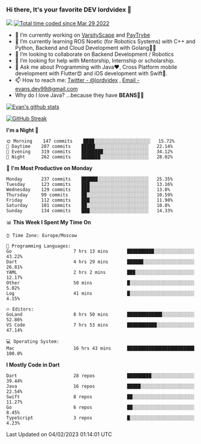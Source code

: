 ### Hi there, It's your favorite DEV lordvidex 👋
<img src="https://komarev.com/ghpvc/?username=lordvidex&label=Views&color=blue&style=plastic" /> <a href="https://wakatime.com/@0e56db35-d16b-410a-acc0-4085055304bf"><img src="https://wakatime.com/badge/user/0e56db35-d16b-410a-acc0-4085055304bf.svg" alt="Total time coded since Mar 29 2022" /></a>

- 🔭 I’m currently working on [VarsityScape](https://varsityscape.com) and [PayTrybe](https://www.paytrybe.com)
- 🌱 I’m currently learning ROS Noetic (for Robotics Systems) with C++ and Python, Backend and Cloud Development with Golang🧙🏼
- 👯 I’m looking to collaborate on Backend Development / Robotics
- 🤔 I’m looking for help with Mentorship, Internship or scholarship.
- 💬 Ask me about Programming with Java❤️, Cross Platform mobile development with Flutter😍 and iOS development with Swift🚀.
- 📫 How to reach me: [Twitter - @lordvidex](https://twitter.com/lordvidex) , [Email - evans.dev99@gmail.com](mailto:evans.dev99@gmail.com?body=Hello%20Evans,)
- Why do I love Java? ...because they have **BEANS**🤤😋

<div>
<!-- <a href="https://github.com/lordvidex">
  <img src="https://github-readme-stats.vercel.app/api/top-langs/?username=lordvidex&theme=light" />
</a>    -->
<!-- [![Top Langs](https://github-readme-stats.vercel.app/api/top-langs/?username=lordvidex)](https://github.com/lordvidex/)  -->
<a href="https://github.com/lordvidex">
 <img src="https://github-readme-stats.vercel.app/api?username=lordvidex&show_icons=true&theme=light&line_height=27" alt="Evan's github stats"/>
</a>
</div>

[![GitHub Streak](https://github-readme-streak-stats.herokuapp.com?user=lordvidex&theme=github-dark&hide_border=true)](https://git.io/streak-stats)

<!--
  <a href="https://github.com/iampawan/FlutterExampleApps">
    <img align="center" src="https://github-readme-stats.vercel.app/api/pin/?username=iampawan&repo=FlutterExampleApps&theme=light" />

  </a>
  <a href="https://github.com/iampawan/VelocityX">
   <img align="center" src="https://github-readme-stats.vercel.app/api/pin/?username=iampawan&repo=VelocityX&theme=light" />
  </a>
-->
<!--START_SECTION:waka-->
**I'm a Night 🦉** 

```text
🌞 Morning    147 commits    ████░░░░░░░░░░░░░░░░░░░░░   15.72% 
🌆 Daytime    207 commits    █████░░░░░░░░░░░░░░░░░░░░   22.14% 
🌃 Evening    319 commits    ████████░░░░░░░░░░░░░░░░░   34.12% 
🌙 Night      262 commits    ███████░░░░░░░░░░░░░░░░░░   28.02%

```
📅 **I'm Most Productive on Monday** 

```text
Monday       237 commits    ██████░░░░░░░░░░░░░░░░░░░   25.35% 
Tuesday      123 commits    ███░░░░░░░░░░░░░░░░░░░░░░   13.16% 
Wednesday    129 commits    ███░░░░░░░░░░░░░░░░░░░░░░   13.8% 
Thursday     99 commits     ██░░░░░░░░░░░░░░░░░░░░░░░   10.59% 
Friday       112 commits    ███░░░░░░░░░░░░░░░░░░░░░░   11.98% 
Saturday     101 commits    ██░░░░░░░░░░░░░░░░░░░░░░░   10.8% 
Sunday       134 commits    ███░░░░░░░░░░░░░░░░░░░░░░   14.33%

```


📊 **This Week I Spent My Time On** 

```text
⌚︎ Time Zone: Europe/Moscow

💬 Programming Languages: 
Go                       7 hrs 13 mins       ██████████░░░░░░░░░░░░░░░   43.22% 
Dart                     4 hrs 29 mins       ██████░░░░░░░░░░░░░░░░░░░   26.81% 
YAML                     2 hrs 2 mins        ███░░░░░░░░░░░░░░░░░░░░░░   12.17% 
Other                    50 mins             █░░░░░░░░░░░░░░░░░░░░░░░░   5.02% 
Log                      41 mins             █░░░░░░░░░░░░░░░░░░░░░░░░   4.15%

🔥 Editors: 
GoLand                   8 hrs 50 mins       █████████████░░░░░░░░░░░░   52.86% 
VS Code                  7 hrs 53 mins       ███████████░░░░░░░░░░░░░░   47.14%

💻 Operating System: 
Mac                      16 hrs 43 mins      █████████████████████████   100.0%

```

**I Mostly Code in Dart** 

```text
Dart                     28 repos            █████████░░░░░░░░░░░░░░░░   39.44% 
Java                     16 repos            █████░░░░░░░░░░░░░░░░░░░░   22.54% 
Swift                    8 repos             ██░░░░░░░░░░░░░░░░░░░░░░░   11.27% 
Go                       6 repos             ██░░░░░░░░░░░░░░░░░░░░░░░   8.45% 
TypeScript               3 repos             █░░░░░░░░░░░░░░░░░░░░░░░░   4.23%

```



 Last Updated on 04/02/2023 01:14:01 UTC
<!--END_SECTION:waka-->
